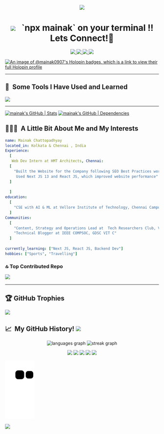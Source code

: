 <p align="center">
  <img src="https://capsule-render.vercel.app/api?type=waving&color=gradient&text=Hello!&height=100&section=header"/>
</p>

<h1 align="center">
<img src="https://emojis.slackmojis.com/emojis/images/1588315024/8823/hyperkitty.gif?1588315024" width="30" /> &nbsp; `npx mainak` on your terminal !! Lets Connect!💬
</h1>
<p align="center">
 <a href="https://www.linkedin.com/in/mainakc/">
  <img height="50" src="https://user-images.githubusercontent.com/46517096/166973395-19676cd8-f8ec-4abf-83ff-da8243505b82.png"/>
</a>
<a href="https://runtime0907.hashnode.dev/">
  <img height="50" src="https://user-images.githubusercontent.com/46517096/166974096-7aeecad4-483e-4c85-983f-f4b37b3f794e.png"/>
</a>
<a href="https://twitter.com/MainakC81591663">
  <img height="50" src="https://user-images.githubusercontent.com/46517096/166974271-91dfa250-d70b-4cb9-8707-f1bda1b708c3.png"/>
</a>
<a href="https://www.instagram.com/mainak0907/">
  <img height="50" src="https://user-images.githubusercontent.com/46517096/166974368-9798f39f-1f46-499c-b14e-81f0a3f83a06.png"/>
</a>
</p>

[![An image of @mainak0907's Holopin badges, which is a link to view their full Holopin profile](https://holopin.me/mainak0907)](https://holopin.io/@mainak0907)

---

<h2> 🚀 &nbsp;Some Tools I Have Used and Learned</h2>
<p align="left">
<a href="https://skillicons.dev" align="center">
    <img align="center" src="https://skillicons.dev/icons?i=java,python,javascript,r,react,figma,typescript,next,nodejs,vscode,md,git,github,html,css,bootstrap,tailwind,express,firebase,mongodb,mysql,netlify,vercel,graphql" />
  </a>
</p>

---

[![mainak's GitHub | Stats](https://stats.quine.sh/mainak/github?theme=light)](https://quine.sh?utm_source=widgets&utm_campaign=mainak)
[![mainak's GitHub | Dependencies](https://stats.quine.sh/mainak/dependencies?theme=dark)](https://quine.sh?utm_source=widgets&utm_campaign=mainak)

<h2> 👨🏻‍💻 &nbsp;A Little Bit About Me and My Interests</h2>

```yaml
name: Mainak Chattopadhyay
located_in: Kolkata & Chennai , India 
Experience:
  [
   Web Dev Intern at HMT Architects, Chennai:
  [
    "Built the Website for the Company following SEO Best Practices working with a team of 5 members.
     Used Next JS 13 and React JS, which improved website performance"
  ]

  ]
education:
  [
    "CSE with AI & ML at Vellore Institute of Technology, Chennai Campus"
  ]
Communities:
  [
    "Content, Strategy and Operations Lead at  Tech Researchers Club, VIT C",
    "Technical Blogger at IEEE COMPSOC, GDSC VIT C"
  ]
  
currently_learning: ["Next JS, React JS, Backend Dev"]
hobbies: ["Sports", "Travelling"]
```
### 🔝 Top Contributed Repo
![](https://github-contributor-stats.vercel.app/api?username=mainak0907&limit=5&theme=dark&combine_all_yearly_contributions=true)

---

## 🏆 GitHub Trophies
![](https://github-profile-trophy.vercel.app/?username=mainak0907&theme=gitdimmed&no-frame=false&no-bg=false&margin-w=4)



<h2> 📈 &nbsp;My GitHub History! <img src = "https://i.pinimg.com/originals/65/c4/f4/65c4f452571be1261e9c623f7da488ac.gif" width = 35px></h2>
          
<div align="center">
  <img src="https://github-readme-stats.vercel.app/api/top-langs?username=mainak0907&locale=en&hide_title=true&layout=compact&card_width=320&langs_count=5&theme=dracula&hide_border=true&order=2" height="150" alt="languages graph"  />
  <img src="https://streak-stats.demolab.com?user=mainak0907&theme=dracula&hide_border=true&border_radius=5&order=3" height="150" alt="streak graph"  />

  ![](http://github-profile-summary-cards.vercel.app/api/cards/profile-details?username=mainak0907&theme=dracula)
  ![](http://github-profile-summary-cards.vercel.app/api/cards/repos-per-language?username=mainak0907&theme=dracula)
  ![](http://github-profile-summary-cards.vercel.app/api/cards/most-commit-language?username=mainak0907&theme=dracula)
  ![](http://github-profile-summary-cards.vercel.app/api/cards/stats?username=mainak0907&theme=dracula)
  ![](http://github-profile-summary-cards.vercel.app/api/cards/productive-time?username=mainak0907&theme=dracula&utcOffset=8)

</div>  
          
![Snake animation](https://github.com/mainak0907/mainak0907/blob/output/github-contribution-grid-snake.svg)
          
<p align="left">
  <img src="https://capsule-render.vercel.app/api?type=waving&color=gradient&height=100&section=footer"/>
</p>
